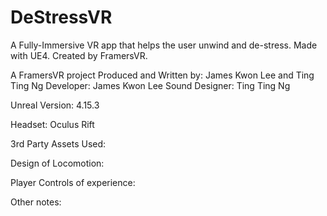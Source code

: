 # DeStressVR
A Fully-Immersive VR app that helps the user unwind and de-stress. Made with UE4. Created by FramersVR.

A FramersVR project
Produced and Written by: James Kwon Lee and Ting Ting Ng
Developer: James Kwon Lee
Sound Designer: Ting Ting Ng

Unreal Version: 4.15.3

Headset: Oculus Rift

3rd Party Assets Used:

Design of Locomotion:

Player Controls of experience:

Other notes:


